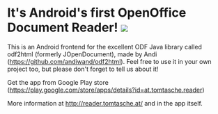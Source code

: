 # It's Android's first OpenOffice Document Reader! ![](https://github.com/opendocument-app/OpenDocument.droid/actions/workflows/android_main.yml/badge.svg)

This is an Android frontend for the excellent ODF Java library called odf2html (formerly JOpenDocument), made by Andi (https://github.com/andiwand/odf2html).
Feel free to use it in your own project too, but please don't forget to tell us about it!

Get the app from Google Play store (https://play.google.com/store/apps/details?id=at.tomtasche.reader)

More information at http://reader.tomtasche.at/ and in the app itself.
